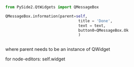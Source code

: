 ```python

from PySide2.QtWidgets import QMessageBox

QMessageBox.information(parent=self,
                                title = 'Done',
                                text = text,
                                button0=QMessageBox.Ok
                                )
                                
```

where parent needs to be an instance of QWidget

for node-editors: self.widget
